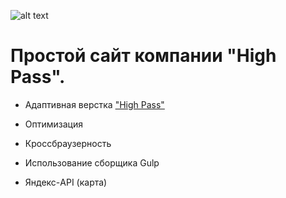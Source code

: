 ![alt text](https://raw.githubusercontent.com/baranovstas/high-pass/60f1c1eb0d5f2ebe2d31ea925d40ecf080773d75/src/img/svg/logo_black.svg)
# Простой сайт компании "High Pass".
- Адаптивная верстка ["High Pass"](https://ekaterinapodneva.github.io/higs-pass/)
* Оптимизация
+ Кроссбраузерность
- Использование сборщика Gulp
* Яндекс-API (карта)  
